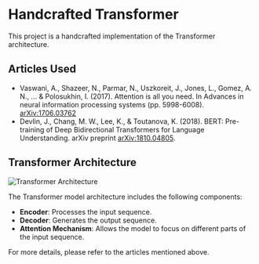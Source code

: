# Handcrafted Transformer

This project is a handcrafted implementation of the Transformer architecture.

## Articles Used
- Vaswani, A., Shazeer, N., Parmar, N., Uszkoreit, J., Jones, L., Gomez, A. N., ... & Polosukhin, I. (2017). Attention is all you need. In Advances in neural information processing systems (pp. 5998-6008). [arXiv:1706.03762](https://arxiv.org/abs/1706.03762)
- Devlin, J., Chang, M. W., Lee, K., & Toutanova, K. (2018). BERT: Pre-training of Deep Bidirectional Transformers for Language Understanding. arXiv preprint [arXiv:1810.04805](https://arxiv.org/abs/1810.04805).

## Transformer Architecture

![Transformer Architecture](https://upload.wikimedia.org/wikipedia/commons/3/34/Transformer%2C_full_architecture.png)

The Transformer model architecture includes the following components:
- **Encoder**: Processes the input sequence.
- **Decoder**: Generates the output sequence.
- **Attention Mechanism**: Allows the model to focus on different parts of the input sequence.

For more details, please refer to the articles mentioned above.
